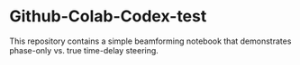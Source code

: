 # Github-Colab-Codex-test

This repository contains a simple beamforming notebook that demonstrates phase-only vs. true time-delay steering.
